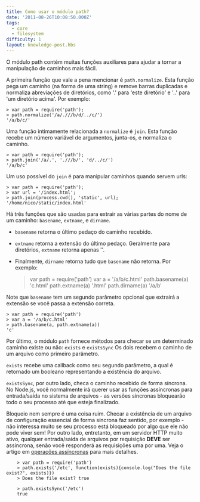 ```yaml
---
title: Como usar o módulo path?
date: '2011-08-26T10:08:50.000Z'
tags:
  - core
  - filesystem
difficulty: 1
layout: knowledge-post.hbs
---
```


O módulo path contém muitas funções auxiliares para ajudar a tornar a manipulação de caminhos mais fácil.

A primeira função que vale a pena mencionar é `path.normalize`.  Esta função pega um caminho (na forma de uma string) e remove  barras duplicadas e normaliza abreviações de diretórios, como '.' para 'este diretório' e '..' para 'um diretório acima'. Por exemplo:

    > var path = require('path');
    > path.normalize('/a/.///b/d/../c/')
    '/a/b/c/'

Uma função  intimamente relacionada a `normalize` é `join`.  Esta função recebe um número variável de argumentos, junta-os, e normaliza o caminho.

    > var path = require('path');
    > path.join('/a/.', './//b/', 'd/../c/')
    '/a/b/c'

Um uso possível do `join` é para manipular caminhos quando servem urls:

    > var path = require('path');
    > var url = '/index.html';
    > path.join(process.cwd(), 'static', url);
    '/home/nico/static/index.html'

Há três funções que são usadas para extrair as várias partes do nome de um caminho: `basename`, `extname`, e `dirname`.
- `basename` retorna o último pedaço do caminho recebido.
- `extname` retorna a extensão do último pedaço. Geralmente para diretórios, `extname` retorna apenas ''.
- Finalmente, `dirname` retorna tudo que `basename` não retorna.
Por exemplo:

    > var path = require('path')
    > var a = '/a/b/c.html'
    > path.basename(a)
    'c.html'
    > path.extname(a)
    '.html'
    > path.dirname(a)
    '/a/b'

Note que `basename` tem um segundo parâmetro opcional que extrairá a extensão se você passa a extensão correta.

    > var path = require('path')
    > var a = '/a/b/c.html'
    > path.basename(a, path.extname(a))
    'c'

Por último, o módulo `path` fornece métodos para checar se um determinado caminho existe ou não: `exists` e `existsSync` Os dois recebem o caminho de um arquivo como primeiro parâmetro.

`exists` recebe uma callback como seu segundo parâmetro, a qual é retornado um booleano representando a existência do arquivo.

`existsSync`, por outro lado, checa o caminho recebido de forma síncrona.  No Node.js, você normalmente irá querer usar as funções assíncronas para entrada/saída no sistema de arquivos - as versões síncronas bloquearão todo o seu processo até que esteja finalizado.

Bloqueio nem sempre é uma coisa ruim.  Checar a existência de um arquivo de configuração essencial de forma síncrona faz sentido, por exemplo - não interessa muito se seu processo está bloqueado por algo que ele não pode viver sem!  Por outro lado, entretanto, em um servidor HTTP muito ativo, qualquer entrada/saída de arquivos por requisição **DEVE** ser assíncrona, senão você responderá as requisições uma por uma. Veja o artigo em [operações assíncronas](/how-to-write-asynchronous-code) para mais detalhes.

        > var path = require('path')
        > path.exists('/etc', function(exists){console.log("Does the file exist?", exists)})
        > Does the file exist? true

        > path.existsSync('/etc')
        true
